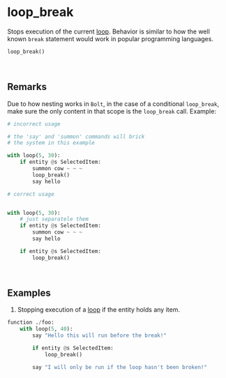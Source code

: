# loop_break

Stops execution of the current [loop](loop.md). Behavior is similar to how the well known `break` statement would work in popular programming languages.

```py
loop_break()
```


&nbsp;


## Remarks

Due to how nesting works in `Bolt`, in the case of a conditional `loop_break`, make sure the only content in that scope is the `loop_break` call. Example:

```py
# incorrect usage

# the 'say' and 'summon' commands will brick
# the system in this example

with loop(5, 30):
    if entity @s SelectedItem:
        summon cow ~ ~ ~
        loop_break()
        say hello
```
```py
# correct usage


with loop(5, 30):
    # just separatele them
    if entity @s SelectedItem:
        summon cow ~ ~ ~
        say hello

    if entity @s SelectedItem:
        loop_break()
```

&nbsp;



## Examples

1. Stopping execution of a [loop](loop.md) if the entity holds any item.

```py
function ./foo:
    with loop(5, 40):       
        say "Hello this will run before the break!"

        if entity @s SelectedItem:
            loop_break()

        say "I will only be run if the loop hasn't been broken!"

```








